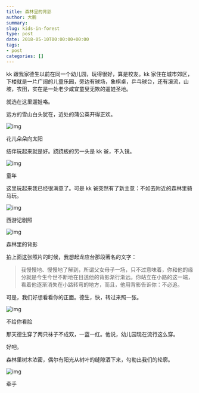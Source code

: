```yaml
---
title: 森林里的背影
author: 大鹏
summary: 
slug: kids-in-forest
type: post
date: 2018-05-10T00:00:00+00:00
tags:
- post
categories: []
---
```



kk 跟我家德生以前在同一个幼儿园，玩得很好，算是校友。kk 家住在城市郊区，下楼就是一片广阔的儿童乐园，旁边有球场，象棋桌，乒乓球台，还有溪流，山坡，农田，实在是一处老少咸宜童叟无欺的遛娃圣地。

就选在这里遛娃咯。

远方的雪山白头犹在，近处的蒲公英开得正欢。 

![img](https://cdn.steemitimages.com/0x0/https://github.com/pzhaonet/keller/raw/master/figdapeng/i2018-05-10_2.jpg)

花儿朵朵向太阳 

结伴玩起来就是好。跷跷板的另一头是 kk 爸，不入镜。 

![img](https://cdn.steemitimages.com/0x0/https://github.com/pzhaonet/keller/raw/master/figdapeng/i2018-05-10_3.jpg)

童年 

这里玩起来我已经很满意了。可是 kk 爸突然有了新主意：不如去附近的森林里骑马玩。

![img](https://github.com/pzhaonet/keller/raw/master/figdapeng/i2018-05-17_1.jpg)  

西游记剧照



![img](https://cdn.steemitimages.com/0x0/https://github.com/pzhaonet/keller/raw/master/figdapeng/i2018-05-10_4.jpg)

森林里的背影 

拍上面这张照片的时候，我想起龙应台那段著名的文字： 

> 我慢慢地、慢慢地了解到，所谓父女母子一场，只不过意味着，你和他的缘分就是今生今世不断地在目送他的背影渐行渐远。你站立在小路的这一端，看着他逐渐消失在小路转弯的地方，而且，他用背影告诉你：不必追。 

可是，我们好想看看你的正面。德生，快，转过来照一张。 

![img](https://cdn.steemitimages.com/0x0/https://github.com/pzhaonet/keller/raw/master/figdapeng/i2018-05-10_1.jpg)

不给你看脸 

那天德生穿了两只袜子不成双，一蓝一红。他说，幼儿园现在流行这么穿。 

好吧。 

森林里树木浓密，偶尔有阳光从树叶的缝隙洒下来，勾勒出我们的轮廓。 

![img](https://cdn.steemitimages.com/0x0/https://github.com/pzhaonet/keller/raw/master/figdapeng/i2018-05-10_5.jpg) 

牵手 

